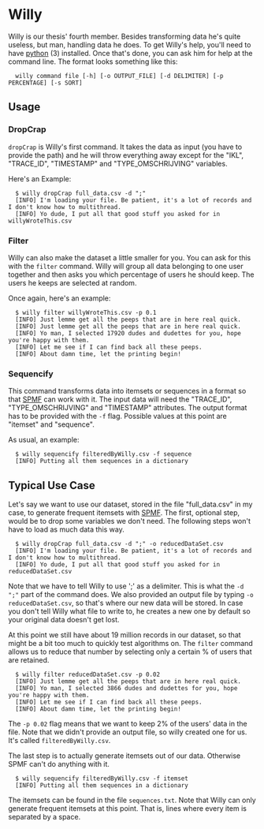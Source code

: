 # Willy
Willy is our thesis' fourth member. Besides transforming data he's quite useless, but man, handling data he does. To get Willy's help, you'll need to have [python](https://www.python.org/) (3) installed. Once that's done, you can ask him for help at the command line. The format looks something like this:

```
  willy command file [-h] [-o OUTPUT_FILE] [-d DELIMITER] [-p PERCENTAGE] [-s SORT]
```


## Usage
### DropCrap
``dropCrap`` is Willy's first command. It takes the data as input (you have to provide the path) and he will throw everything away except for the "IKL", "TRACE_ID", "TIMESTAMP" and "TYPE_OMSCHRIJVING" variables.

Here's an Example:

```
  $ willy dropCrap full_data.csv -d ";"
  [INFO] I'm loading your file. Be patient, it's a lot of records and I don't know how to multithread.
  [INFO] Yo dude, I put all that good stuff you asked for in willyWroteThis.csv
```


### Filter
Willy can also make the dataset a little smaller for you. You can ask for this with the ``filter`` command. Willy will group all data belonging to one user together and then asks you which percentage of users he should keep. The users he keeps are selected at random.

Once again, here's an example:

```
  $ willy filter willyWroteThis.csv -p 0.1
  [INFO] Just lemme get all the peeps that are in here real quick.
  [INFO] Just lemme get all the peeps that are in here real quick.
  [INFO] Yo man, I selected 17920 dudes and dudettes for you, hope you're happy with them.
  [INFO] Let me see if I can find back all these peeps.
  [INFO] About damn time, let the printing begin!
```


### Sequencify
This command transforms data into itemsets or sequences in a format so that [SPMF](http://www.philippe-fournier-viger.com/spmf/) can work with it. The input data will need the "TRACE_ID", "TYPE_OMSCHRIJVING" and "TIMESTAMP" attributes. The output format has to be provided with the ``-f`` flag. Possible values at this point are "itemset" and "sequence".

As usual, an example:
```
  $ willy sequencify filteredByWilly.csv -f sequence
  [INFO] Putting all them sequences in a dictionary
```


## Typical Use Case
Let's say we want to use our dataset, stored in the file "full_data.csv" in my case, to generate frequent itemsets with [SPMF](http://www.philippe-fournier-viger.com/spmf/). The first, optional step, would be to drop some variables we don't need. The following steps won't have to load as much data this way.

```
  $ willy dropCrap full_data.csv -d ";" -o reducedDataSet.csv
  [INFO] I'm loading your file. Be patient, it's a lot of records and I don't know how to multithread.
  [INFO] Yo dude, I put all that good stuff you asked for in reducedDataSet.csv
```

Note that we have to tell Willy to use ';' as a delimiter. This is what the ``-d ";"`` part of the command does. We also provided an output file by typing ``-o reducedDataSet.csv``, so that's where our new data will be stored. In case you don't tell Willy what file to write to, he creates a new one by default so your original data doesn't get lost.

At this point we still have about 19 million records in our dataset, so that might be a bit too much to quickly test algorithms on. The ``filter`` command allows us to reduce that number by selecting only a certain % of users that are retained.

```
  $ willy filter reducedDataSet.csv -p 0.02
  [INFO] Just lemme get all the peeps that are in here real quick.
  [INFO] Yo man, I selected 3866 dudes and dudettes for you, hope you're happy with them.
  [INFO] Let me see if I can find back all these peeps.
  [INFO] About damn time, let the printing begin!
```

The ``-p 0.02`` flag means that we want to keep 2% of the users' data in the file. Note that we didn't provide an output file, so willy created one for us. It's called ``filteredByWilly.csv``.

The last step is to actually generate itemsets out of our data. Otherwise SPMF can't do anything with it.

```
  $ willy sequencify filteredByWilly.csv -f itemset
  [INFO] Putting all them sequences in a dictionary
```

The itemsets can be found in the file ``sequences.txt``. Note that Willy can only generate frequent itemsets at this point. That is, lines where every item is separated by a space.

